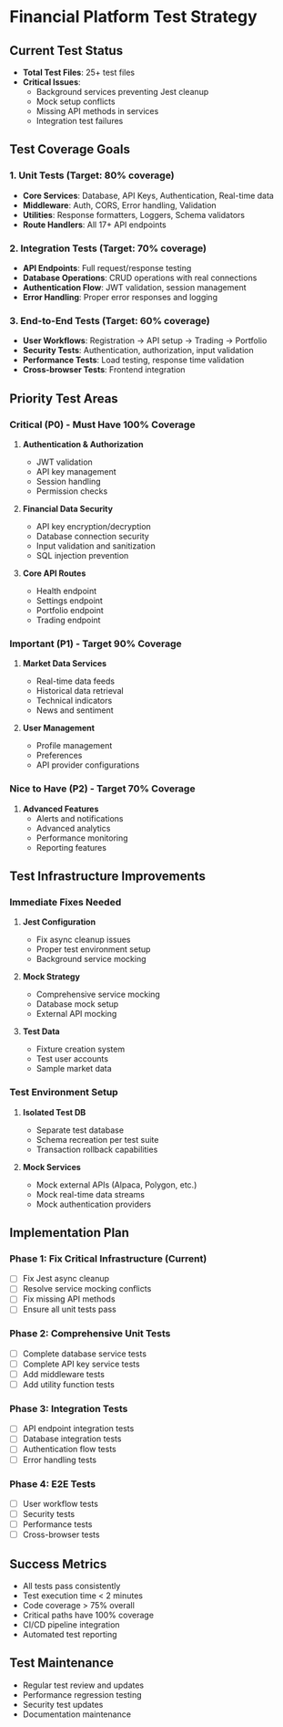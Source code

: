 # Financial Platform Test Strategy

## Current Test Status

- **Total Test Files**: 25+ test files
- **Critical Issues**:
  - Background services preventing Jest cleanup
  - Mock setup conflicts
  - Missing API methods in services
  - Integration test failures

## Test Coverage Goals

### 1. Unit Tests (Target: 80% coverage)

- **Core Services**: Database, API Keys, Authentication, Real-time data
- **Middleware**: Auth, CORS, Error handling, Validation
- **Utilities**: Response formatters, Loggers, Schema validators
- **Route Handlers**: All 17+ API endpoints

### 2. Integration Tests (Target: 70% coverage)

- **API Endpoints**: Full request/response testing
- **Database Operations**: CRUD operations with real connections
- **Authentication Flow**: JWT validation, session management
- **Error Handling**: Proper error responses and logging

### 3. End-to-End Tests (Target: 60% coverage)

- **User Workflows**: Registration → API setup → Trading → Portfolio
- **Security Tests**: Authentication, authorization, input validation
- **Performance Tests**: Load testing, response time validation
- **Cross-browser Tests**: Frontend integration

## Priority Test Areas

### Critical (P0) - Must Have 100% Coverage

1. **Authentication & Authorization**
   - JWT validation
   - API key management
   - Session handling
   - Permission checks

2. **Financial Data Security**
   - API key encryption/decryption
   - Database connection security
   - Input validation and sanitization
   - SQL injection prevention

3. **Core API Routes**
   - Health endpoint
   - Settings endpoint
   - Portfolio endpoint
   - Trading endpoint

### Important (P1) - Target 90% Coverage

1. **Market Data Services**
   - Real-time data feeds
   - Historical data retrieval
   - Technical indicators
   - News and sentiment

2. **User Management**
   - Profile management
   - Preferences
   - API provider configurations

### Nice to Have (P2) - Target 70% Coverage

1. **Advanced Features**
   - Alerts and notifications
   - Advanced analytics
   - Performance monitoring
   - Reporting features

## Test Infrastructure Improvements

### Immediate Fixes Needed

1. **Jest Configuration**
   - Fix async cleanup issues
   - Proper test environment setup
   - Background service mocking

2. **Mock Strategy**
   - Comprehensive service mocking
   - Database mock setup
   - External API mocking

3. **Test Data**
   - Fixture creation system
   - Test user accounts
   - Sample market data

### Test Environment Setup

1. **Isolated Test DB**
   - Separate test database
   - Schema recreation per test suite
   - Transaction rollback capabilities

2. **Mock Services**
   - Mock external APIs (Alpaca, Polygon, etc.)
   - Mock real-time data streams
   - Mock authentication providers

## Implementation Plan

### Phase 1: Fix Critical Infrastructure (Current)

- [ ] Fix Jest async cleanup
- [ ] Resolve service mocking conflicts
- [ ] Fix missing API methods
- [ ] Ensure all unit tests pass

### Phase 2: Comprehensive Unit Tests

- [ ] Complete database service tests
- [ ] Complete API key service tests
- [ ] Add middleware tests
- [ ] Add utility function tests

### Phase 3: Integration Tests

- [ ] API endpoint integration tests
- [ ] Database integration tests
- [ ] Authentication flow tests
- [ ] Error handling tests

### Phase 4: E2E Tests

- [ ] User workflow tests
- [ ] Security tests
- [ ] Performance tests
- [ ] Cross-browser tests

## Success Metrics

- All tests pass consistently
- Test execution time < 2 minutes
- Code coverage > 75% overall
- Critical paths have 100% coverage
- CI/CD pipeline integration
- Automated test reporting

## Test Maintenance

- Regular test review and updates
- Performance regression testing
- Security test updates
- Documentation maintenance
